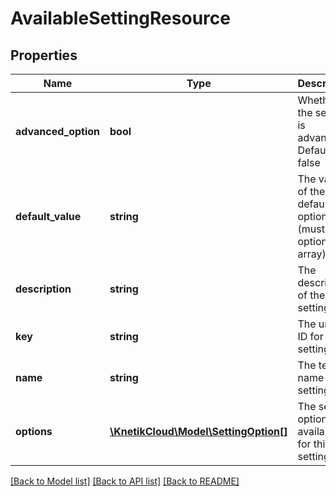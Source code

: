 # AvailableSettingResource

## Properties
Name | Type | Description | Notes
------------ | ------------- | ------------- | -------------
**advanced_option** | **bool** | Whether the setting is advanced. Default: false | [optional] 
**default_value** | **string** | The value of the default option (must be in options array) | 
**description** | **string** | The description of the setting | [optional] 
**key** | **string** | The unique ID for the setting | 
**name** | **string** | The textual name of the setting | 
**options** | [**\KnetikCloud\Model\SettingOption[]**](SettingOption.md) | The set of options available for this setting | 

[[Back to Model list]](../README.md#documentation-for-models) [[Back to API list]](../README.md#documentation-for-api-endpoints) [[Back to README]](../README.md)


